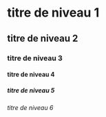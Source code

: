 # titre de niveau 1
## titre de niveau 2
### titre de niveau 3
#### titre de niveau 4
##### titre de niveau 5
###### titre de niveau 6
